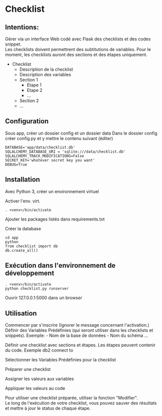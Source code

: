 # Checklist

## Intentions:

Gèrer via un interface Web codé avec Flask des checklists et des codes snippet.  
Les checklists doivent permettrent des subtitutions de variables. Pour le moment, les checklists auront des sections et des étapes uniquement.

- Checklist
  - Description de la checklist
  - Description des variables
  - Section 1
    - Etape 1
    - Etape 2
    - ...
  - Section 2
  - ...

## Configuration

Sous app, créer un dossier config et un dossier data
Dans le dossier config créer config.py et y mettre le contenu suivant (éditer)
```
DATABASE='app/data/checklist.db'
SQLALCHEMY_DATABASE_URI = 'sqlite:///data/checklist.db'
SQLALCHEMY_TRACK_MODIFICATIONS=False
SECRET_KEY='whatever secret key you want'
DEBUG=True
```

## Installation

Avec Python 3, créer un environnement virtuel

Activer l'env. virt.
```
. <venv>/bin/activate
```

Ajouter les packages listés dans requirements.txt

Créer la database
```
cd app
python
from checklist import db
db.create_all()
```

## Exécution dans l'environnement de développement
```
. <venv>/bin/activate
python checklist.py runserver
```
Ouvrir 127.0.0.1:5000 dans un browser

## Utilisation

Commencer par s'inscrire (Ignorer le message concernant l'activation.)
Définir des Variables Prédéfinies (qui seront utiliser dans les checklists et snippets). Exemple:
<DB> - Nom de la base de données
<SCHEMA> - Nom du schéma
...

Définir une checklist avec sections et étapes. Les étapes peuvent contenir du code. Exemple
db2 connect to <DB>

Sélectionner les Variables Prédéfinies pour la checklist

Préparer une checklist

Assigner les valeurs aux variables

Appliquer les valeurs au code

Pour utiliser une checklist préparée, utiliser la fonction "Modifier".  
Le long de l'exécution de votre checklist, vous pouvez sauver des résultats et mettre à jour le status de chaque étape.
